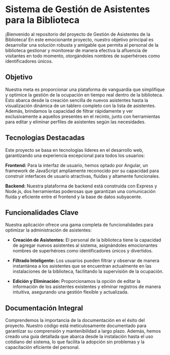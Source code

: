 # Sistema de Gestión de Asistentes para la Biblioteca

¡Bienvenido al repositorio del proyecto de Gestión de Asistentes de la Biblioteca! En este emocionante proyecto, nuestro objetivo principal es desarrollar una solución robusta y amigable que permita al personal de la biblioteca gestionar y monitorear de manera efectiva la afluencia de visitantes en todo momento, otorgándoles nombres de superhéroes como identificadores únicos.

## Objetivo

Nuestra meta es proporcionar una plataforma de vanguardia que simplifique y optimice la gestión de la ocupación en tiempo real dentro de la biblioteca. Esto abarca desde la creación sencilla de nuevos asistentes hasta la visualización dinámica de un tablero completo con la lista de asistentes. Además, brindamos la capacidad de filtrar rápidamente y ver exclusivamente a aquellos presentes en el recinto, junto con herramientas para editar y eliminar perfiles de asistentes según las necesidades.

## Tecnologías Destacadas

Este proyecto se basa en tecnologías líderes en el desarrollo web, garantizando una experiencia excepcional para todos los usuarios:

**Frontend:** Para la interfaz de usuario, hemos optado por Angular, un framework de JavaScript ampliamente reconocido por su capacidad para construir interfaces de usuario atractivas, fluidas y altamente funcionales.

**Backend:** Nuestra plataforma de backend está construida con Express y Node.js, dos herramientas poderosas que garantizan una comunicación fluida y eficiente entre el frontend y la base de datos subyacente.

## Funcionalidades Clave

Nuestra aplicación ofrece una gama completa de funcionalidades para optimizar la administración de asistentes:

- **Creación de Asistentes:** El personal de la biblioteca tiene la capacidad de agregar nuevos asistentes al sistema, asignándoles emocionantes nombres de superhéroes como identificadores únicos y divertidos.

- **Filtrado Inteligente:** Los usuarios pueden filtrar y observar de manera instantánea a los asistentes que se encuentran actualmente en las instalaciones de la biblioteca, facilitando la supervisión de la ocupación.

- **Edición y Eliminación:** Proporcionamos la opción de editar la información de los asistentes existentes y eliminar registros de manera intuitiva, asegurando una gestión flexible y actualizada.
## Documentación Integral

Comprendemos la importancia de la documentación en el éxito del proyecto. Nuestro código está meticulosamente documentado para garantizar su comprensión y mantenibilidad a largo plazo. Además, hemos creado una guía detallada que abarca desde la instalación hasta el uso cotidiano del sistema, lo que facilita la adopción sin problemas y la capacitación eficiente del personal.
